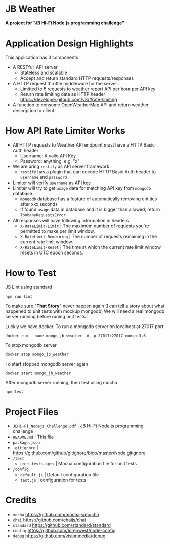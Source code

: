 # JB Weather
**A project for "JB Hi-Fi Node.js programming challenge"**

# Application Design Highlights

This application has 3 components
* A RESTfull API server
  * Stateless and scalable
  * Accept and return standard HTTP requests/responses
* A HTTP request throttle middleware for the server.
  * Limitted to 5 requests to weather report API per hour per API key
  * Return rate limiting data as HTTP header https://developer.github.com/v3/#rate-limiting
* A function to consume OpenWeatherMap API and return weather description to client

# How API Rate Limiter Works

* All HTTP requests to Weather API endpoint must have a HTTP Basic Auth header
  * Username: A valid API Key
  * Password: anything, e.g. "x"
* We are uring `restify` as API server framework
  * `restify` has a plugin that can decode HTTP Basic Auth header to `username` and `password`
* Limiter will verify `username` as API key
* Limiter will try to get `usage` data for matching API key from `mongodb` database
  * `mongodb` database has a feature of automatically removing entities after xxx seconds
  * If found `usage` data in database and it is bigger than allowed, return `TooManyRequestsError`
* All responses will have following information in headers
  * `X-RateLimit-Limit` | The maximum number of requests you're permitted to make per limit window.
  * `X-RateLimit-Remaining` | The number of requests remaining in the current rate limit window.
  * `X-RateLimit-Reset` | The time at which the current rate limit window resets in UTC epoch seconds.

# How to Test

JS Lint using standard
```
npm run lint
```

To make sure "**That Story**" never happen again (I can tell a story about what happened to unit tests with mockup mongodb)
We will need a real mongodb server running before runing unit tests

Luckly we have docker. To run a mongodb server on localhost at 27017 port

```
docker run --name mongo_jb_weather -d -p 27017:27017 mongo:3.6
```

To stop mongodb server

```
docker stop mongo_jb_weather
```

To start stopped mongodb server again

```
docker start mongo_jb_weather
```

After mongodb server running, then test using mocha
```
npm test
```

# Project Files

* `JBHi-Fi_Nodejs_Challenge.pdf` | JB Hi-Fi Node.js programming challenge
* `README.md` | This file
* `package.json`
* `.gitignore` | https://github.com/github/gitignore/blob/master/Node.gitignore
* `/test`
  * `unit-tests.opts` | Mocha configuration file for unit tests
* `/config`
  * `default.js` | Default configuration file
  * `test.js` | configuration for tests

# Credits

* `mocha` https://github.com/mochajs/mocha
* `chai` https://github.com/chaijs/chai
* `standard` https://github.com/standard/standard
* `config` https://github.com/lorenwest/node-config
* `debug` https://github.com/visionmedia/debug
